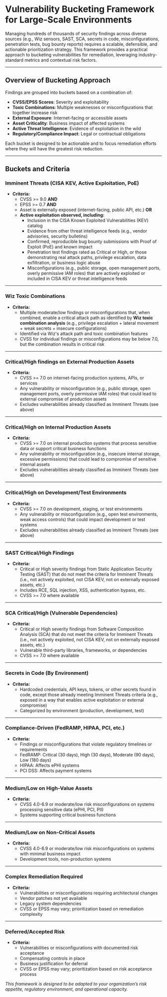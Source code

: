 # Vulnerability Bucketing Framework for Large-Scale Environments

Managing hundreds of thousands of security findings across diverse sources (e.g., Wiz sensors, SAST, SCA, secrets in code, misconfigurations, penetration tests, bug bounty reports) requires a scalable, defensible, and actionable prioritization strategy. This framework provides a practical approach to bucketing vulnerabilities for remediation, leveraging industry-standard metrics and contextual risk factors.

---

## Overview of Bucketing Approach

Findings are grouped into buckets based on a combination of:
- **CVSS/EPSS Scores**: Severity and exploitability
- **Toxic Combinations**: Multiple weaknesses or misconfigurations that together increase risk
- **External Exposure**: Internet-facing or accessible assets
- **Asset Criticality**: Business impact of affected systems
- **Active Threat Intelligence**: Evidence of exploitation in the wild
- **Regulatory/Compliance Impact**: Legal or contractual obligations

Each bucket is designed to be actionable and to focus remediation efforts where they will have the greatest risk reduction.

---

## Buckets and Criteria

### Imminent Threats (CISA KEV, Active Exploitation, PoE)
- **Criteria:**
  - CVSS >= 9.0 **AND**
  - EPSS >= 0.7 **AND**
  - Asset is externally exposed (internet-facing, public API, etc.) **OR**
  - **Active exploitation observed, including:**
    - Inclusion in the CISA Known Exploited Vulnerabilities (KEV) catalog
    - Evidence from other threat intelligence feeds (e.g., vendor advisories, security bulletins)
    - Confirmed, reproducible bug bounty submissions with Proof of Exploit (PoE) and known impact
    - Penetration test findings rated as Critical or High, or those demonstrating real attack paths, privilege escalation, data exfiltration, or business logic abuse
    - Misconfigurations (e.g., public storage, open management ports, overly permissive IAM roles) that are actively exploited or included in CISA KEV or threat intelligence feeds

---

### Wiz Toxic Combinations
- **Criteria:**
  - Multiple moderate/low findings or misconfigurations that, when combined, enable a critical attack path as identified by **Wiz toxic combination analysis** (e.g., privilege escalation + lateral movement + weak secrets + insecure configurations)
  - Identified via Wiz's attack path and toxic combination features
  - CVSS for individual findings or misconfigurations may be below 7.0, but the combination results in critical risk

---

### Critical/High findings on External Production Assets
- **Criteria:**
  - CVSS >= 7.0 on internet-facing production systems, APIs, or services
  - Any vulnerability or misconfiguration (e.g., public storage, open management ports, overly permissive IAM roles) that could lead to external compromise of production assets
  - Excludes vulnerabilities already classified as Imminent Threats (see above)

---

### Critical/High on Internal Production Assets
- **Criteria:**
  - CVSS >= 7.0 on internal production systems that process sensitive data or support critical business functions
  - Any vulnerability or misconfiguration (e.g., insecure internal storage, excessive permissions) that could lead to compromise of sensitive internal assets
  - Excludes vulnerabilities already classified as Imminent Threats (see above)

---

### Critical/High on Development/Test Environments
- **Criteria:**
  - CVSS >= 7.0 on development, staging, or test environments
  - Any vulnerability or misconfiguration (e.g., open test environments, weak access controls) that could impact development or test systems
  - Excludes vulnerabilities already classified as Imminent Threats (see above)

---

### SAST Critical/High Findings
- **Criteria:**
  - Critical or High severity findings from Static Application Security Testing (SAST) that do not meet the criteria for Imminent Threats (i.e., not actively exploited, not CISA KEV, not on externally exposed assets, etc.)
  - Includes RCE, SQL injection, XSS, authentication bypass, etc.
  - CVSS >= 7.0 where available

---

### SCA Critical/High (Vulnerable Dependencies)
- **Criteria:**
  - Critical or High severity findings from Software Composition Analysis (SCA) that do not meet the criteria for Imminent Threats (i.e., not actively exploited, not CISA KEV, not on externally exposed assets, etc.)
  - Vulnerable third-party libraries, frameworks, or dependencies
  - CVSS >= 7.0 where available

---

### Secrets in Code (By Environment)
- **Criteria:**
  - Hardcoded credentials, API keys, tokens, or other secrets found in code, except those already meeting Imminent Threats criteria (e.g., exposed in a way that enables active exploitation or external compromise)
  - Categorized by environment (production, development, test)

---

### Compliance-Driven (FedRAMP, HIPAA, PCI, etc.)
- **Criteria:**
  - Findings or misconfigurations that violate regulatory timelines or requirements
  - FedRAMP: Critical (30 days), High (30 days), Moderate (90 days), Low (180 days)
  - HIPAA: Affects ePHI systems
  - PCI DSS: Affects payment systems

---

### Medium/Low on High-Value Assets
- **Criteria:**
  - CVSS 4.0-6.9 or moderate/low risk misconfigurations on systems processing sensitive data (ePHI, PCI, PII)
  - Systems supporting critical business functions

---

### Medium/Low on Non-Critical Assets
- **Criteria:**
  - CVSS 4.0-6.9 or moderate/low risk misconfigurations on systems with minimal business impact
  - Development tools, non-production systems

---

### Complex Remediation Required
- **Criteria:**
  - Vulnerabilities or misconfigurations requiring architectural changes
  - Vendor patches not yet available
  - Legacy system dependencies
  - CVSS or EPSS may vary; prioritization based on remediation complexity

---

### Deferred/Accepted Risk
- **Criteria:**
  - Vulnerabilities or misconfigurations with documented risk acceptance
  - Compensating controls in place
  - Business justification for deferral
  - CVSS or EPSS may vary; prioritization based on risk acceptance process


_This framework is designed to be adapted to your organization’s risk appetite, regulatory environment, and operational capacity._ 